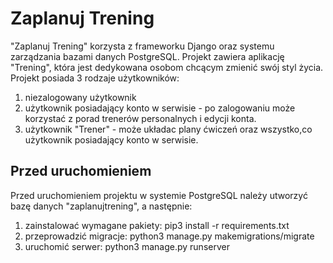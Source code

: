 # Zaplanuj Trening

"Zaplanuj Trening" korzysta z frameworku Django oraz systemu zarządzania bazami danych PostgreSQL.
Projekt zawiera aplikację "Trening", która jest dedykowana osobom chcącym zmienić swój styl życia.
Projekt posiada 3 rodzaje użytkowników: 
1. niezalogowany użytkownik 
2. użytkownik posiadający konto w serwisie - po zalogowaniu może korzystać z porad trenerów personalnych i edycji konta.
3. użytkownik "Trener" - może układac plany ćwiczeń oraz wszystko,co użytkownik posiadający konto w serwisie.

## Przed uruchomieniem
Przed uruchomieniem projektu w systemie PostgreSQL należy utworzyć bazę danych "zaplanujtrening", a następnie:
1. zainstalować wymagane pakiety: pip3 install -r requirements.txt
2. przeprowadzić migracje: python3 manage.py makemigrations/migrate
4. uruchomić serwer: python3 manage.py runserver
